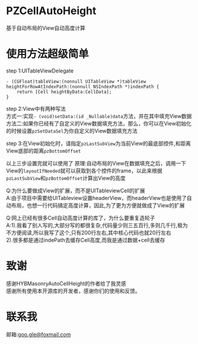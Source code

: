 # PZCellAutoHeight
基于自动布局的View自动高度计算

# 使用方法超级简单
step 1:UITableViewDelegate

```object-c
- (CGFloat)tableView:(nonnull UITableView *)tableView heightForRowAtIndexPath:(nonnull NSIndexPath *)indexPath {
    return [Cell heightByData:CellData];
}
```
step 2:View中有两种写法    
方式一:实现`- (void)setData:(id _Nullable)data`方法，并在其中填充View数据    
方法二:如果你已经有了自定义的View数据填充方法，那么，你可以在View初始化的时候设置`pzSetDataSel`为你自定义的View数据填充方法

step 3:在View初始化时，请指定`pzLastSubView`为当前View的最底部控件,和距离View底部的距离`pzBottomOffset`

以上三步设置完就可以使用了
原理:自动布局的View在数据填充之后，调用一下View的`layoutIfNeeded`就可以获取到各个控件的frame，以此来根据`pzLastSubView`和`pzBottomOffset`计算出View的高度


Q:为什么要做成View的扩展，而不是UITableviewCell的扩展      
A:由于项目中需要给UITableview设置headerView，而headerView也是使用了自动布局，也想一行代码搞定高度计算，因此,为了更为方便就做成了View的扩展


Q:网上已经有很多Cell自动高度计算的库了，为什么要重复造轮子       
A:1).我看了别人写的,大部分写的都很复杂,代码量少则三五百行,多则几千行,极为不方便阅读,所以我写了这个,只有200行左右,其中核心代码也就20行左右      
  2).很多都是通过indePath去缓存Cell高度,而我是通过数据+cell去缓存

# 致谢
感谢HYBMasonryAutoCellHeight的作者给了我灵感      
感谢所有使用本开源库的开发者，感谢你们的使用和反馈。

# 联系我
邮箱:goo.gle@foxmail.com
